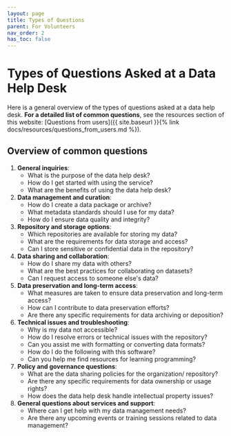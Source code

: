 ```yaml
---
layout: page
title: Types of Questions 
parent: For Volunteers
nav_order: 2
has_toc: false
---
```


# Types of Questions Asked at a Data Help Desk

Here is a general overview of the types of questions asked at a data help desk.
**For a detailed list of common questions**, see the resources section of this
website: [Questions from
users]({{ site.baseurl }}{% link docs/resources/questions_from_users.md %}).

## Overview of common questions

1. **General inquiries**:
    - What is the purpose of the data help desk?
    - How do I get started with using the service?
    - What are the benefits of using the data help desk?
1. **Data management and curation**:
    - How do I create a data package or archive?
    - What metadata standards should I use for my data?
    - How do I ensure data quality and integrity?
1. **Repository and storage options**:
    - Which repositories are available for storing my data?
    - What are the requirements for data storage and access?
    - Can I store sensitive or confidential data in the repository?
1. **Data sharing and collaboration**:
    - How do I share my data with others?
    - What are the best practices for collaborating on datasets?
    - Can I request access to someone else's data?
1. **Data preservation and long-term access**:
    - What measures are taken to ensure data preservation and long-term access?
    - How can I contribute to data preservation efforts?
    - Are there any specific requirements for data archiving or deposition?
1. **Technical issues and troubleshooting**:
    - Why is my data not accessible?
    - How do I resolve errors or technical issues with the repository?
    - Can you assist me with formatting or converting data formats?
    - How do I do the following with this software?
    - Can you help me find resources for learning programming?
1. **Policy and governance questions**:
    - What are the data sharing policies for the organization/ repository?
    - Are there any specific requirements for data ownership or usage rights?
    - How does the data help desk handle intellectual property issues?
1. **General questions about services and support**:
    - Where can I get help with my data management needs?
    - Are there any upcoming events or training sessions related to data
      management?
